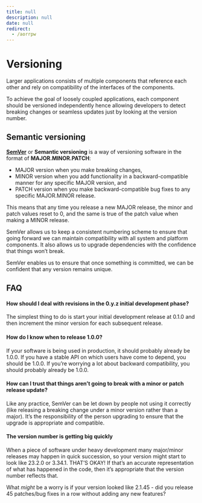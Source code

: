 ```yaml
---
title: null
description: null
date: null
redirect:
  - /aorrpw
---
```


# Versioning

Larger applications consists of multiple components that reference each other and rely on compatibility of the interfaces of the components.

To achieve the goal of loosely coupled applications, each component should be versioned independently hence allowing developers to detect breaking changes or seamless updates just by looking at the version number.

## Semantic versioning

[**SemVer**](http://semver.org/) or **Semantic versioning** is a way of versioning software in the format of **MAJOR.MINOR.PATCH**:

- MAJOR version when you make breaking changes,
- MINOR version when you add functionality in a backward-compatible manner for any specific MAJOR version, and
- PATCH version when you make backward-compatible bug fixes to any specific MAJOR.MINOR release.

This means that any time you release a new MAJOR release, the minor and patch values reset to 0, and the same is true of the patch value when making a MINOR release.

SemVer allows us to keep a consistent numbering scheme to ensure that going forward we can maintain compatibility with all system and platform components. It also allows us to upgrade dependencies with the confidence that things won’t break.

SemVer enables us to ensure that once something is committed, we can be confident that any version remains unique.

## FAQ

#### How should I deal with revisions in the 0.y.z initial development phase?

The simplest thing to do is start your initial development release at 0.1.0 and then increment the minor version for each subsequent release.

#### How do I know when to release 1.0.0?

If your software is being used in production, it should probably already be 1.0.0. If you have a stable API on which users have come to depend, you should be 1.0.0. If you’re worrying a lot about backward compatibility, you should probably already be 1.0.0.

#### How can I trust that things aren’t going to break with a minor or patch release update?

Like any practice, SemVer can be let down by people not using it correctly (like releasing a breaking change under a minor version rather than a major). It’s the responsibility of the person upgrading to ensure that the upgrade is appropriate and compatible.

#### The version number is getting big quickly

When a piece of software under heavy development many major/minor releases may happen in quick succession, so your version might start to look like 23.2.0 or 3.34.1. THAT’S OKAY! If that’s an accurate representation of what has happened in the code, then it’s appropriate that the version number reflects that.

What _might_ be a worry is if your version looked like 2.1.45 - did you release 45 patches/bug fixes in a row without adding any new features?
